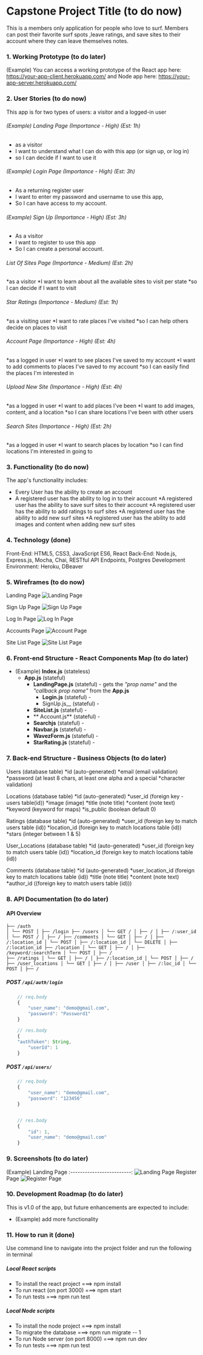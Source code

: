 # Capstone Project Title (to do now)

This is a members only application for people who love to surf. Members can post their favorite surf spots ,leave ratings, and save sites to their account where they can leave themselves notes.

### 1. Working Prototype (to do later)

(Example) You can access a working prototype of the React app here: https://your-app-client.herokuapp.com/ and Node app here: https://your-app-server.herokuapp.com/

### 2. User Stories (to do now)

This app is for two types of users: a visitor and a logged-in user

###### (Example) Landing Page (Importance - High) (Est: 1h)

- as a visitor
- I want to understand what I can do with this app (or sign up, or log in)
- so I can decide if I want to use it

###### (Example) Login Page (Importance - High) (Est: 3h)

- As a returning register user
- I want to enter my password and username to use this app,
- So I can have access to my account.

###### (Example) Sign Up (Importance - High) (Est: 3h)

- As a visitor
- I want to register to use this app
- So I can create a personal account.

###### List Of Sites Page (Importance - Medium) (Est: 2h)

*as a visitor
*I want to learn about all the available sites to visit per state
\*so I can decide if I want to visit

###### Star Ratings (Importance - Medium) (Est: 1h)

*as a visiting user
*I want to rate places I've visited
\*so I can help others decide on places to visit

###### Account Page (Importance - High) (Est: 4h)

*as a logged in user
*I want to see places I've saved to my account
*I want to add comments to places I've saved to my account
*so I can easily find the places I'm interested in

###### Upload New Site (Importance - High) (Est: 4h)

*as a logged in user
*I want to add places I've been
*I want to add images, content, and a location
*so I can share locations I've been with other users

###### Search Sites (Importance - High) (Est: 2h)

*as a logged in user
*I want to search places by location
\*so I can find locations I'm interested in going to

### 3. Functionality (to do now)

The app's functionality includes:

- Every User has the ability to create an account
- A registered user has the ability to log in to their account
  *A registered user has the ability to save surf sites to their account
  *A registered user has the ability to add ratings to surf sites
  *A registered user has the ability to add new surf sites
  *A registered user has the ability to add images and content when adding new surf sites

### 4. Technology (done)

Front-End: HTML5, CSS3, JavaScript ES6, React
Back-End: Node.js, Express.js, Mocha, Chai, RESTful API Endpoints, Postgres
Development Environment: Heroku, DBeaver

### 5. Wireframes (to do now)

Landing Page
![Landing Page](/github-images/screenshots/landing.png)

Sign Up Page
![Sign Up Page](/github-images/screenshots/sign-up.png)

Log In Page
![Log In Page](/github-images/screenshots/log-in.png)

Accounts Page
![Account Page](/github-images/screenshots/account.png)

Site List Page
![Site List Page](/github-images/screenshots/site-list.png)

### 6. Front-end Structure - React Components Map (to do later)

- (Example) **Index.js** (stateless)
  - **App.js** (stateful)
    - **LandingPage.js** (stateful) - gets the _"prop name"_ and the _"callback prop name"_ from the **App.js**
      - **Login.js** (stateful) -
      - SignUp.js\_\_ (stateful) -
    - **SiteList.js** (stateful) -
    - ** Account.js** (stateful) -
    - **Searchjs** (stateful) -
    - **Navbar.js** (stateful) -
    - **WavezForm.js** (stateful) -
    - **StarRating.js** (stateful) -

### 7. Back-end Structure - Business Objects (to do later)

Users (database table)
*id (auto-generated)
*email (email validation)
*password (at least 8 chars, at least one alpha and a special *character validation)

Locations (database table)
*id (auto-generated)
*user_id (foreign key - users table(id))
*image (image)
*title (note title)
*content (note text)
*keyword (keyword for maps)
\*is_public (boolean default 0)

Ratings (database table)
*id (auto-generated)
*user_id (foreign key to match users table (id))
*location_id (foreign key to match locations table (id))
*stars (integer between 1 & 5)

User_Locations (database table)
*id (auto-generated)
*user_id (foreign key to match users table (id))
\*location_id (foreign key to match locations table (id))

Comments (database table)
*id (auto-generated)
*user_location_id (foreign key to match locations table (id))
*title (note title)
*content (note text) \*author_id ((foreign key to match users table (id)))

### 8. API Documentation (to do later)

#### API Overview

```text
├── /auth
│ └── POST │ ├── /login ├── /users │ └── GET / │ ├── / │ ├── /:user_id │ └── POST / │ ├── / ├── /comments │ └── GET │ ├── / │ ├── /:location_id │ └── POST │ ├── /:location_id │ └── DELETE │ ├── /:location_id ├── /location │ └── GET │ ├── / │ ├── /keyword/:searchTerm │ └── POST │ ├── /
├── /ratings │ └── GET │ ├── / │ ├── /:location_id │ └── POST │ ├── / ├── /user_locations │ └── GET │ ├── / │ ├── /user │ ├── /:loc_id │ └── POST │ ├── /
```

##### POST `/api/auth/login`

```js
    // req.body
    {
        "user_name": "demo@gmail.com",
        "password": "Password1"
    }

    // res.body
    {
    "authToken": String,
        "userId": 1
    }
```

##### POST `/api/users/`

```js
    // req.body
    {
        "user_name": "demo@gmail.com",
        "password": "123456"
    }


    // res.body
    {
        "id": 1,
        "user_name": "demo@gmail.com"
    }
```

### 9. Screenshots (to do later)

(Example) Landing Page
:-------------------------:
![Landing Page](/github-images/screenshots/landing-page-screenshot.png)
Register Page
![Register Page](/github-images/screenshots/register-page-screenshot.png)

### 10. Development Roadmap (to do later)

This is v1.0 of the app, but future enhancements are expected to include:

- (Example) add more functionality

### 11. How to run it (done)

Use command line to navigate into the project folder and run the following in terminal

##### Local React scripts

- To install the react project ===> npm install
- To run react (on port 3000) ===> npm start
- To run tests ===> npm run test

##### Local Node scripts

- To install the node project ===> npm install
- To migrate the database ===> npm run migrate -- 1
- To run Node server (on port 8000) ===> npm run dev
- To run tests ===> npm run test

